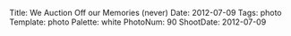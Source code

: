 Title: We Auction Off our Memories (never)
Date: 2012-07-09
Tags: photo
Template: photo
Palette: white
PhotoNum: 90
ShootDate: 2012-07-09
